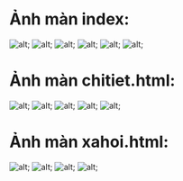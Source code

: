 # Ảnh màn index:
![alt](./anh_kq/index1.PNG);
![alt](./anh_kq/index2.PNG);
![alt](./anh_kq/index3.PNG);
![alt](./anh_kq/index4.PNG);
![alt](./anh_kq/index5.PNG);
![alt](./anh_kq/index6.PNG);

# Ảnh màn chitiet.html:
![alt](./anh_kq/chitiet1.PNG);
![alt](./anh_kq/chitiet2.PNG);
![alt](./anh_kq/chitiet3.PNG);
![alt](./anh_kq/chitiet4.PNG);
![alt](./anh_kq/chitiet5.PNG);

# Ảnh màn xahoi.html:
![alt](./anh_kq/xahoi1.PNG);
![alt](./anh_kq/xahoi2.PNG);
![alt](./anh_kq/xahoi3.PNG);
![alt](./anh_kq/xahoi4.PNG);